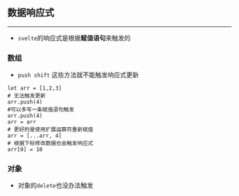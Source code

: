 ## 数据响应式
---
* `svelte`的响应式是根据**赋值语句**来触发的

### 数组
* `push shift` 这些方法就不能触发响应式更新
```
let arr = [1,2,3]
# 无法触发更新
arr.push(4)
#可以多写一条赋值语句触发
arr.push(4)
arr = arr
# 更好的是使用扩展运算符重新赋值
arr = [...arr, 4]
# 根据下标修改数据也会触发响应式
arr[0] = 10
```

### 对象
* 对象的`delete`也没办法触发